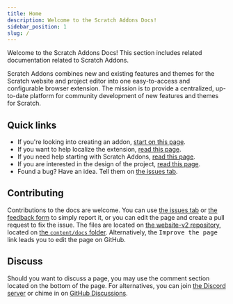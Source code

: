 ```yaml
---
title: Home
description: Welcome to the Scratch Addons Docs!
sidebar_position: 1
slug: /
---
```


Welcome to the Scratch Addons Docs! This section includes related documentation related to Scratch Addons.

Scratch Addons combines new and existing features and themes for the Scratch website and project editor into one easy-to-access and configurable browser extension.
The mission is to provide a centralized, up-to-date platform for community development of new features and themes for Scratch.

## Quick links

* If you're looking into creating an addon, [start on this page](develop/getting-started/creating-an-addon).
* If you want to help localize the extension, [read this page](localization/joining-the-localization-team).
* If you need help starting with Scratch Addons, [read this page](getting-started/quick-start).
* If you are interested in the design of the project, [read this page](reference/design).
* Found a bug? Have an idea. Tell them on [the issues tab](https://github.com/ScratchAddons/ScratchAddons/issues).

## Contributing

Contributions to the docs are welcome.
You can use [the issues tab](https://github.com/ScratchAddons/website-v2/issues) or [the feedback form](../feedback) to simply report it, or you can edit the page and create a pull request to fix the issue.
The files are located on [the website-v2 repository](https://github.com/ScratchAddons/website-v2), located on [the `content/docs` folder](https://github.com/ScratchAddons/website-v2/tree/master/content/docs).
Alternatively, the <kbd>Improve the page</kbd> link leads you to edit the page on GitHub.

## Discuss

Should you want to discuss a page, you may use the comment section located on the bottom of the page.
For alternatives, you can join [the Discord server](https://discord.gg/R5NBqwMjNc) or chime in on [GitHub Discussions](https://github.com/ScratchAddons/ScratchAddons/discussions).
